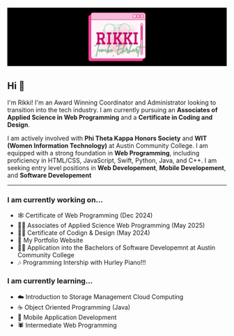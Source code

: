 ![Rikki Tomiko Ehrhart Banner](/images/RikkiBanner.png)

## Hi 👋
I'm Rikki! I'm an Award Winning Coordinator and Administrator looking to transition into the tech industry. I am currently pursuing an **Associates of Applied Science in Web Programming** and a **Certificate in Coding and Design**.

I am actively involved with **Phi Theta Kappa Honors Society** and **WIT (Women Information Technology)** at Austin Community College. I am equipped with a strong foundation in **Web Programming**, including proficiency in HTML/CSS, JavaScript, Swift, Python, Java, and C++. I am seeking entry level positions in **Web Developement**, **Mobile Developement**, and **Software Developement** 

---

### I am currently working on...
- 🕸️ Certificate of Web Programming (Dec 2024)
- 👩‍🎓 Associates of Applied Science Web Programming (May 2025)
- 👩‍🎨 Certificate of Codign & Design (May 2024)
- 💼 My Portfolio Website
- 👩‍💻 Application into the Bachelors of Software Developemnt at Austin Community College
- 🎶 Programming Intership with Hurley Piano!!!

### I am currently learning...
- ☁️ Introduction to Storage Management Cloud Computing
- ☕️ Object Oriented Programming (Java)
- 📱 Mobile Application Development
- 🕷 Intermediate Web Programming

